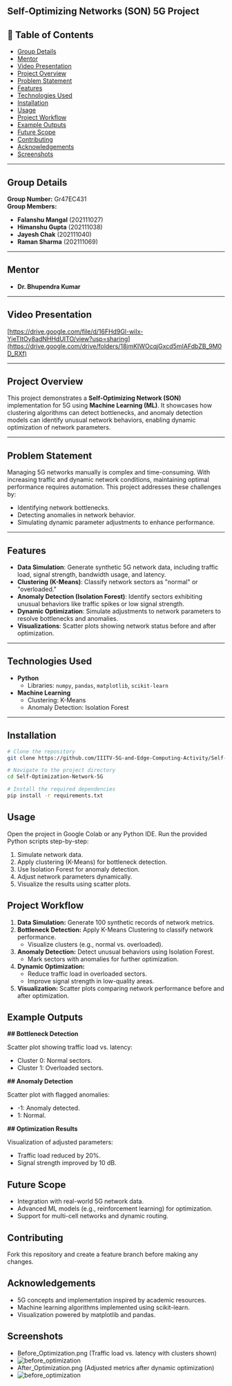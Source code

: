 ## Self-Optimizing Networks (SON) 5G Project 

## 📑 Table of Contents

- [Group Details](#group-details)
- [Mentor](#mentor)
- [Video Presentation](#video-presentation)
- [Project Overview](#project-overview)
- [Problem Statement](#problem-statement)
- [Features](#features)
- [Technologies Used](#technologies-used)
- [Installation](#installation)
- [Usage](#usage)
- [Project Workflow](#project-workflow)
- [Example Outputs](#example-outputs)
- [Future Scope](#future-scope)
- [Contributing](#contributing)
- [Acknowledgements](#acknowledgements)
- [Screenshots](#screenshots)

---

## Group Details 
**Group Number:** Gr47EC431  
**Group Members:**
- **Falanshu Mangal** (202111027)
- **Himanshu Gupta** (202111038)
- **Jayesh Chak** (202111040)
- **Raman Sharma** (202111069)


---

## Mentor
- **Dr. Bhupendra Kumar**

---

## Video Presentation
[https://drive.google.com/file/d/16FHd9Gl-wiIx-YjeTItOy8adNHHdUITO/view?usp=sharing](https://drive.google.com/drive/folders/18jmKIWOcqjGxcd5mIAFdbZB_9M0D_RXf)

---

## Project Overview

This project demonstrates a **Self-Optimizing Network (SON)** implementation for 5G using **Machine Learning (ML)**. It showcases how clustering algorithms can detect bottlenecks, and anomaly detection models can identify unusual network behaviors, enabling dynamic optimization of network parameters.

---

## Problem Statement

Managing 5G networks manually is complex and time-consuming. With increasing traffic and dynamic network conditions, maintaining optimal performance requires automation. This project addresses these challenges by:

* Identifying network bottlenecks.
* Detecting anomalies in network behavior.
* Simulating dynamic parameter adjustments to enhance performance.

---

## Features

* **Data Simulation**: Generate synthetic 5G network data, including traffic load, signal strength, bandwidth usage, and latency.
* **Clustering (K-Means)**: Classify network sectors as "normal" or "overloaded."
* **Anomaly Detection (Isolation Forest)**: Identify sectors exhibiting unusual behaviors like traffic spikes or low signal strength.
* **Dynamic Optimization**: Simulate adjustments to network parameters to resolve bottlenecks and anomalies.
* **Visualizations**: Scatter plots showing network status before and after optimization.

---

## Technologies Used

* **Python**
  - Libraries: `numpy`, `pandas`, `matplotlib`, `scikit-learn`
* **Machine Learning**
  - Clustering: K-Means
  - Anomaly Detection: Isolation Forest

---

## Installation

```bash
# Clone the repository
git clone https://github.com/IIITV-5G-and-Edge-Computing-Activity/Self-Optimization-Network-5G.git

# Navigate to the project directory
cd Self-Optimization-Network-5G

# Install the required dependencies
pip install -r requirements.txt
```

## Usage

Open the project in Google Colab or any Python IDE.
Run the provided Python scripts step-by-step:

1. Simulate network data.
2. Apply clustering (K-Means) for bottleneck detection.
3. Use Isolation Forest for anomaly detection.
4. Adjust network parameters dynamically.
5. Visualize the results using scatter plots.

## Project Workflow

1. **Data Simulation:** Generate 100 synthetic records of network metrics.
2. **Bottleneck Detection:** Apply K-Means Clustering to classify network performance.
    * Visualize clusters (e.g., normal vs. overloaded).
3. **Anomaly Detection:** Detect unusual behaviors using Isolation Forest.
    * Mark sectors with anomalies for further optimization.
4. **Dynamic Optimization:**
    * Reduce traffic load in overloaded sectors.
    * Improve signal strength in low-quality areas.
5. **Visualization:** Scatter plots comparing network performance before and after optimization.

## Example Outputs

**## Bottleneck Detection**

Scatter plot showing traffic load vs. latency:

* Cluster 0: Normal sectors.
* Cluster 1: Overloaded sectors.

**## Anomaly Detection**

Scatter plot with flagged anomalies:

* -1: Anomaly detected.
* 1: Normal.

**## Optimization Results**

Visualization of adjusted parameters:

* Traffic load reduced by 20%.
* Signal strength improved by 10 dB.

## Future Scope

* Integration with real-world 5G network data.
* Advanced ML models (e.g., reinforcement learning) for optimization.
* Support for multi-cell networks and dynamic routing.

## Contributing

Fork this repository and create a feature branch before making any changes. 

## Acknowledgements

* 5G concepts and implementation inspired by academic resources.
* Machine learning algorithms implemented using scikit-learn.
* Visualization powered by matplotlib and pandas.

## Screenshots
* Before_Optimization.png (Traffic load vs. latency with clusters shown)
* ![before_optimization](Images/latencyVStraffic.png)
* After_Optimization.png (Adjusted metrics after dynamic optimization)
* ![before_optimization](Images/latencyVStrafficAfterAnamolyDetection.png)
